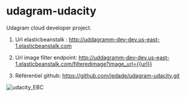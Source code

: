 # udagram-udacity

Udagram cloud developer project.

1. Url elasticbeanstalk : http://uddagramm-dev-dev.us-east-1.elasticbeanstalk.com

2. Url image filter endpoint: http://uddagramm-dev-dev.us-east-1.elasticbeanstalk.com/filteredimage?image_url={{url}}

3. Référentiel github: https://github.com/jedade/udagram-udacity.git



![udacity_EBC](https://user-images.githubusercontent.com/42737500/189686282-383cd809-8b4f-470a-9fe4-4713923549ce.png)
